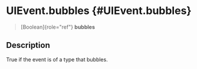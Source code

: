 UIEvent.bubbles {#UIEvent.bubbles}
===============

> [Boolean]{role="ref"} **bubbles**

Description
-----------

True if the event is of a type that bubbles.
